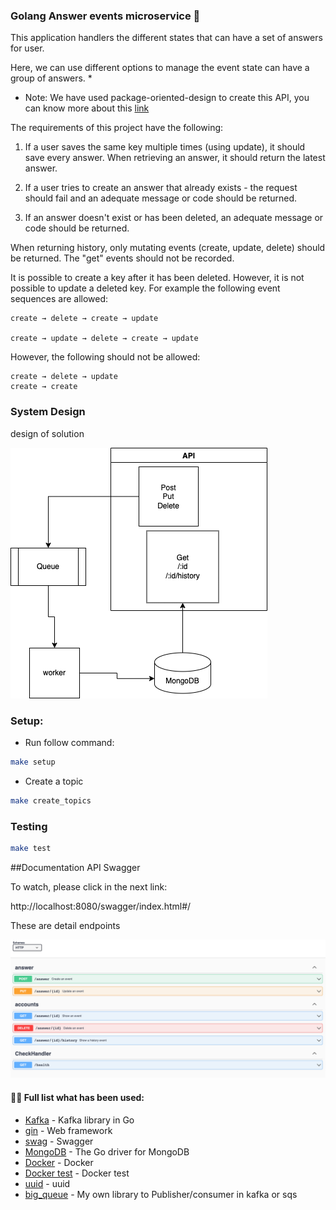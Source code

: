 ### Golang Answer events microservice  👋
This application handlers the different states that can have a set of answers for user.

Here, we can use different options to manage the event state can have a group of answers.
* 
* Note: We have used package-oriented-design to create this API, you can know more about this
  [link](https://www.ardanlabs.com/blog/2017/02/package-oriented-design.html)

The requirements of this project have the following:

1. If a user saves the same key multiple times (using update), it should save every answer. When retrieving an answer, it should return the latest answer.

2. If a user tries to create an answer that already exists - the request should fail and an adequate message or code should be returned.

3. If an answer doesn't exist or has been deleted, an adequate message or code should be returned.

When returning history, only mutating events (create, update, delete) should be returned. The "get" events should not be recorded.

It is possible to create a key after it has been deleted. However, it is not possible to update a deleted key. For example the following event sequences are allowed:

    create → delete → create → update

    create → update → delete → create → update

However, the following should not be allowed:

    create → delete → update
    create → create


### System Design

 design of solution 


![diagram](cmd/docs/diagram.png)



### Setup:

- Run follow command:

~~~bash
make setup
~~~
- Create a topic
~~~bash
make create_topics
~~~

### Testing

~~~bash
make test
~~~

##Documentation API Swagger

To watch, please click in the next link:

http://localhost:8080/swagger/index.html#/

These are detail endpoints

![diagram](cmd/docs/img.png)


#### 👨‍💻 Full list what has been used:
* [Kafka](https://github.com/segmentio/kafka-go) - Kafka library in Go
* [gin](https://github.com/gin-gonic/gin) - Web framework
* [swag](https://github.com/swaggo/swag) - Swagger
* [MongoDB](https://github.com/mongodb/mongo-go-driver) - The Go driver for MongoDB
* [Docker](https://www.docker.com/) - Docker
* [Docker test](https://github.com/ory/dockertest/) - Docker test
* [uuid](https://github.com/google/uuid/) - uuid
* [big_queue](https://github.com/patriciabonaldy/big_queue/) - My own library to Publisher/consumer in kafka or sqs
